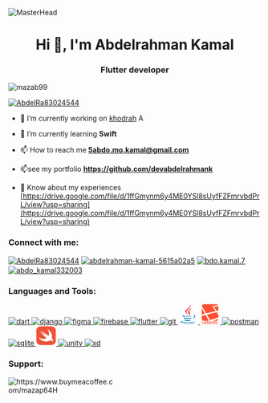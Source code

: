 ![MasterHead](https://miro.medium.com/max/1400/1*vkfI4nFNheC5v0p7wzDtGg.gif)
<h1 align="center">Hi 👋, I'm Abdelrahman Kamal </h1>
<h3 align="center">Flutter developer</h3>

<p align="left"> <img src="https://komarev.com/ghpvc/?username=mazab99&label=Profile%20views&color=0e75b6&style=flat" alt="mazab99" /> </p>

<p align="left"> <a href="https://x.com/AbdelRa83024544" target="blank"><img src="https://img.shields.io/twitter/follow/AbdelRa83024544?logo=twitter&style=for-the-badge" alt="AbdelRa83024544" /></a> </p>

- 🔭 I’m currently working on [khodrah](https://play.google.com/store/apps/details?id=sa.desktop.khodrah)
A
- 🌱 I’m currently learning **Swift**

- 📫 How to reach me **5abdo.mo.kamal@gmail.com**


- 📫see my portfolio **https://github.com/devabdelrahmank**


- 📄 Know about my experiences [https://drive.google.com/file/d/1ffGmynm6y4ME0YSl8sUyfFZFmrvbdPrL/view?usp=sharing](https://drive.google.com/file/d/1ffGmynm6y4ME0YSl8sUyfFZFmrvbdPrL/view?usp=sharing)

<h3 align="left">Connect with me:</h3>
<p align="left">
<a href="https://twitter.com/AbdelRa83024544" target="blank"><img align="center" src="https://raw.githubusercontent.com/rahuldkjain/github-profile-readme-generator/master/src/images/icons/Social/twitter.svg" alt="AbdelRa83024544" height="30" width="40" /></a>
<a href="https://linkedin.com/in/abdelrahman-kamal-5615a02a5" target="blank"><img align="center" src="https://raw.githubusercontent.com/rahuldkjain/github-profile-readme-generator/master/src/images/icons/Social/linked-in-alt.svg" alt="abdelrahman-kamal-5615a02a5" height="30" width="40" /></a>
<a href="https://fb.com/bdo.kamal.7" target="blank"><img align="center" src="https://raw.githubusercontent.com/rahuldkjain/github-profile-readme-generator/master/src/images/icons/Social/facebook.svg" alt="bdo.kamal.7" height="30" width="40" /></a>
<a href="https://instagram.com/abdo_kamal332003" target="blank"><img align="center" src="https://raw.githubusercontent.com/rahuldkjain/github-profile-readme-generator/master/src/images/icons/Social/instagram.svg" alt="abdo_kamal332003" height="30" width="40" /></a>
<h3 align="left">Languages and Tools:</h3>
<p align="left"> <a href="https://dart.dev" target="_blank" rel="noreferrer"> <img src="https://www.vectorlogo.zone/logos/dartlang/dartlang-icon.svg" alt="dart" width="40" height="40"/> </a> <a href="https://www.djangoproject.com/" target="_blank" rel="noreferrer"> <img src="https://cdn.worldvectorlogo.com/logos/django.svg" alt="django" width="40" height="40"/> </a> <a href="https://www.figma.com/" target="_blank" rel="noreferrer"> <img src="https://www.vectorlogo.zone/logos/figma/figma-icon.svg" alt="figma" width="40" height="40"/> </a> <a href="https://firebase.google.com/" target="_blank" rel="noreferrer"> <img src="https://www.vectorlogo.zone/logos/firebase/firebase-icon.svg" alt="firebase" width="40" height="40"/> </a> <a href="https://flutter.dev" target="_blank" rel="noreferrer"> <img src="https://www.vectorlogo.zone/logos/flutterio/flutterio-icon.svg" alt="flutter" width="40" height="40"/> </a> <a href="https://git-scm.com/" target="_blank" rel="noreferrer"> <img src="https://www.vectorlogo.zone/logos/git-scm/git-scm-icon.svg" alt="git" width="40" height="40"/> </a> <a href="https://www.java.com" target="_blank" rel="noreferrer"> <img src="https://raw.githubusercontent.com/devicons/devicon/master/icons/java/java-original.svg" alt="java" width="40" height="40"/> </a> <a href="https://laravel.com/" target="_blank" rel="noreferrer"> <img src="https://raw.githubusercontent.com/devicons/devicon/master/icons/laravel/laravel-plain-wordmark.svg" alt="laravel" width="40" height="40"/> </a> <a href="https://postman.com" target="_blank" rel="noreferrer"> <img src="https://www.vectorlogo.zone/logos/getpostman/getpostman-icon.svg" alt="postman" width="40" height="40"/> </a> <a href="https://www.sqlite.org/" target="_blank" rel="noreferrer"> <img src="https://www.vectorlogo.zone/logos/sqlite/sqlite-icon.svg" alt="sqlite" width="40" height="40"/> </a> <a href="https://developer.apple.com/swift/" target="_blank" rel="noreferrer"> <img src="https://raw.githubusercontent.com/devicons/devicon/master/icons/swift/swift-original.svg" alt="swift" width="40" height="40"/> </a> <a href="https://unity.com/" target="_blank" rel="noreferrer"> <img src="https://www.vectorlogo.zone/logos/unity3d/unity3d-icon.svg" alt="unity" width="40" height="40"/> </a> <a href="https://www.adobe.com/products/xd.html" target="_blank" rel="noreferrer"> <img src="https://cdn.worldvectorlogo.com/logos/adobe-xd.svg" alt="xd" width="40" height="40"/> </a> </p>

<h3 align="left">Support:</h3>
<p><a href="https://www.buymeacoffee.com/https://www.buymeacoffee.com/mazap64H"> <img align="left" src="https://cdn.buymeacoffee.com/buttons/v2/default-yellow.png" height="50" width="210" alt="https://www.buymeacoffee.com/mazap64H" /></a></p><br><br>


